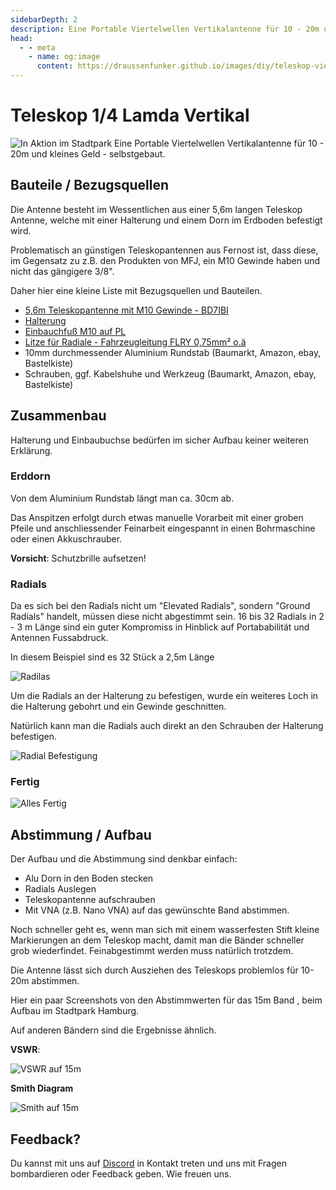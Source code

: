 ```yaml
---
sidebarDepth: 2
description: Eine Portable Viertelwellen Vertikalantenne für 10 - 20m und kleines Geld - selbstgebaut
head:
  - - meta
    - name: og:image
      content: https://draussenfunker.github.io/images/diy/teleskop-viertelwellen-vertical/action-shot-stadpark.jpeg
---
```


# Teleskop 1/4 Lamda Vertikal
![In Aktion im Stadtpark](/images/diy/teleskop-viertelwellen-vertical/action-shot-stadpark.jpeg)
Eine Portable Viertelwellen Vertikalantenne für 10 - 20m und kleines Geld - selbstgebaut.


## Bauteile / Bezugsquellen
Die Antenne besteht im Wessentlichen aus einer 5,6m langen Teleskop Antenne, welche mit einer Halterung und einem Dorn im Erdboden befestigt wird.

Problematisch an günstigen Teleskopantennen aus Fernost ist, dass diese, im Gegensatz zu z.B. den Produkten von MFJ, ein M10 Gewinde haben und nicht das gängigere 3/8".

Daher hier  eine kleine Liste mit Bezugsquellen und Bauteilen.  

- [5,6m Teleskopantenne mit M10 Gewinde - BD7IBI](https://de.aliexpress.com/item/1005004139955542.html)
- [Halterung](https://smile.amazon.de/Albrecht-Antennenhalterung-3-8-6197-Silber/dp/B002VASO5U/)
- [Einbauchfuß M10 auf PL](https://difona.de/amateurfunk/geraetezubehoer/ersatzteile/1880/einschraub-pl-auf-m-10-fuer-hfp-1)
- [Litze für Radiale - Fahrzeugleitung FLRY 0,75mm² o.ä](https://www.ebay.de/itm/403789483361)
- 10mm durchmessender Aluminium Rundstab (Baumarkt, Amazon, ebay, Bastelkiste)
- Schrauben, ggf. Kabelshuhe und Werkzeug (Baumarkt, Amazon, ebay, Bastelkiste)

## Zusammenbau
Halterung und Einbaubuchse bedürfen im sicher Aufbau keiner weiteren Erklärung. 

### Erddorn
Von dem Aluminium Rundstab längt man ca. 30cm ab.

Das Anspitzen erfolgt durch etwas manuelle Vorarbeit mit einer groben Pfeile und anschliessender Feinarbeit eingespannt in einen Bohrmaschine oder einen Akkuschrauber.

**Vorsicht**:
Schutzbrille aufsetzen!


### Radials
Da es sich bei den Radials nicht um "Elevated Radials", sondern "Ground Radials" handelt, müssen diese nicht abgestimmt sein.
16 bis 32 Radials in 2 - 3 m Länge sind ein guter Kompromiss in Hinblick auf Portababilität und Antennen Fussabdruck.

In diesem Beispiel sind es 32 Stück a 2,5m Länge

![Radilas](/images/diy/teleskop-viertelwellen-vertical/radials.jpg)

Um die Radials an der Halterung zu befestigen, wurde  ein weiteres Loch in die Halterung gebohrt und ein Gewinde geschnitten.

Natürlich kann man die Radials auch direkt an den Schrauben der Halterung befestigen.

![Radial Befestigung](/images/diy/teleskop-viertelwellen-vertical/radial-mount-closeup.jpg)

### Fertig

![Alles Fertig](/images/diy/teleskop-viertelwellen-vertical/collapsed.jpg)


## Abstimmung / Aufbau
Der Aufbau und die Abstimmung sind denkbar einfach:   

- Alu Dorn in den Boden stecken
- Radials Auslegen
- Teleskopantenne aufschrauben
- Mit VNA (z.B. Nano VNA) auf das gewünschte Band abstimmen.

Noch schneller geht es, wenn man sich mit einem wasserfesten Stift kleine Markierungen an dem Teleskop macht, damit man die Bänder schneller grob wiederfindet. 
Feinabgestimmt werden muss natürlich trotzdem.

Die Antenne lässt sich durch Ausziehen des Teleskops problemlos für 10-20m abstimmen.

Hier ein paar Screenshots von den Abstimmwerten für das 15m Band , beim Aufbau im Stadtpark Hamburg.

Auf anderen Bändern sind die Ergebnisse ähnlich.

**VSWR**:
 
![VSWR auf 15m](/images/diy/teleskop-viertelwellen-vertical/swr-15m-band-cropped.jpg)

**Smith Diagram**

![Smith auf 15m](/images/diy/teleskop-viertelwellen-vertical/smith-15m-band-cropped.jpg)


## Feedback? 
Du kannst mit uns auf [Discord](https://discord.gg/89Bjuu6nY5) in Kontakt treten und uns mit Fragen bombardieren oder Feedback geben. Wie freuen uns.

 
